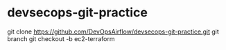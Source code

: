 # devsecops-git-practice

git clone https://github.com/DevOpsAirflow/devsecops-git-practice.git
git branch
git checkout -b ec2-terraform